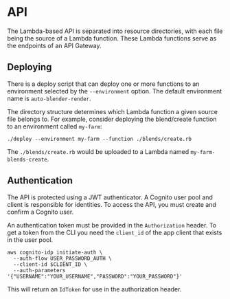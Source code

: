 # API

The Lambda-based API is separated into resource directories, with each file being the source of a Lambda function. These Lambda functions serve as the endpoints of an API Gateway.

## Deploying

There is a deploy script that can deploy one or more functions to an environment selected by the `--environment` option. The default environment name is `auto-blender-render`.

The directory structure determines which Lambda function a given source file belongs to. For example, consider deploying the blend/create function to an environment called `my-farm`:

```
./deploy --environment my-farm --function ./blends/create.rb
```

The `./blends/create.rb` would be uploaded to a Lambda named `my-farm-blends-create`.

## Authentication

The API is protected using a JWT authenticator. A Cognito user pool and client is responsible for identities. To access the API, you must create and confirm a Cognito user.

An authentication token must be provided in the `Authorization` header. To get a token from the CLI you need the `client_id` of the app client that exists in the user pool.

```
aws cognito-idp initiate-auth \
  --auth-flow USER_PASSWORD_AUTH \
  --client-id $CLIENT_ID \
  --auth-parameters '{"USERNAME":"YOUR_USERNAME","PASSWORD":"YOUR_PASSWORD"}'
```

This will return an `IdToken` for use in the authorization header.

